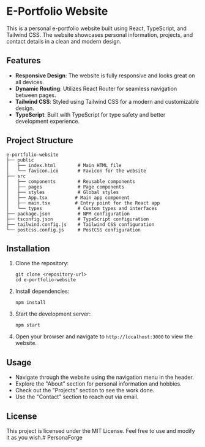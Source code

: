 # E-Portfolio Website

This is a personal e-portfolio website built using React, TypeScript, and Tailwind CSS. The website showcases personal information, projects, and contact details in a clean and modern design.

## Features

- **Responsive Design**: The website is fully responsive and looks great on all devices.
- **Dynamic Routing**: Utilizes React Router for seamless navigation between pages.
- **Tailwind CSS**: Styled using Tailwind CSS for a modern and customizable design.
- **TypeScript**: Built with TypeScript for type safety and better development experience.

## Project Structure

```
e-portfolio-website
├── public
│   ├── index.html        # Main HTML file
│   └── favicon.ico       # Favicon for the website
├── src
│   ├── components        # Reusable components
│   ├── pages             # Page components
│   ├── styles            # Global styles
│   ├── App.tsx          # Main app component
│   ├── main.tsx         # Entry point for the React app
│   └── types             # Custom types and interfaces
├── package.json          # NPM configuration
├── tsconfig.json         # TypeScript configuration
├── tailwind.config.js    # Tailwind CSS configuration
└── postcss.config.js     # PostCSS configuration
```

## Installation

1. Clone the repository:
   ```
   git clone <repository-url>
   cd e-portfolio-website
   ```

2. Install dependencies:
   ```
   npm install
   ```

3. Start the development server:
   ```
   npm start
   ```

4. Open your browser and navigate to `http://localhost:3000` to view the website.

## Usage

- Navigate through the website using the navigation menu in the header.
- Explore the "About" section for personal information and hobbies.
- Check out the "Projects" section to see the work done.
- Use the "Contact" section to reach out via email.

## License

This project is licensed under the MIT License. Feel free to use and modify it as you wish.# PersonaForge
